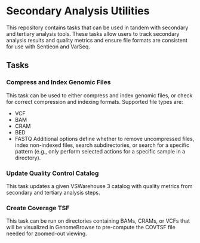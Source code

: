 # Secondary Analysis Utilities

This repository contains tasks that can be used in tandem with secondary and tertiary analysis tools. These tasks allow users to track secondary analysis results and quality metrics and ensure file formats are consistent for use with Sentieon and VarSeq. 

## Tasks

### Compress and Index Genomic Files

This task can be used to either compress and index genomic files, or check for correct compression and indexing formats. Supported file types are: 
- VCF
- BAM
- CRAM
- BED
- FASTQ
Additional options define whether to remove uncompressed files, index non-indexed files, search subdirectories, or search for a specific pattern (e.g., only perform selected actions for a specific sample in a directory).

### Update Quality Control Catalog

This task updates a given VSWarehouse 3 catalog with quality metrics from secondary and tertiary analysis steps. 

### Create Coverage TSF

This task can be run on directories containing BAMs, CRAMs, or VCFs that will be visualized in GenomeBrowse to pre-compute the COVTSF file needed for zoomed-out viewing. 
